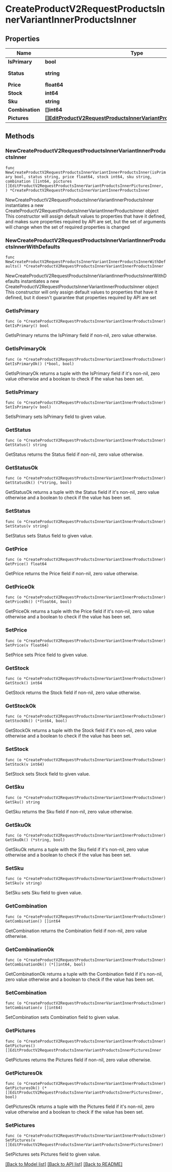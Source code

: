 # CreateProductV2RequestProductsInnerVariantInnerProductsInner

## Properties

Name | Type | Description | Notes
------------ | ------------- | ------------- | -------------
**IsPrimary** | **bool** |  | 
**Status** | **string** |  | [default to "LIMITED"]
**Price** | **float64** |  | 
**Stock** | **int64** |  | 
**Sku** | **string** |  | 
**Combination** | **[]int64** |  | 
**Pictures** | [**[]EditProductV2RequestProductsInnerVariantProductsInnerPicturesInner**](EditProductV2RequestProductsInnerVariantProductsInnerPicturesInner.md) |  | 

## Methods

### NewCreateProductV2RequestProductsInnerVariantInnerProductsInner

`func NewCreateProductV2RequestProductsInnerVariantInnerProductsInner(isPrimary bool, status string, price float64, stock int64, sku string, combination []int64, pictures []EditProductV2RequestProductsInnerVariantProductsInnerPicturesInner, ) *CreateProductV2RequestProductsInnerVariantInnerProductsInner`

NewCreateProductV2RequestProductsInnerVariantInnerProductsInner instantiates a new CreateProductV2RequestProductsInnerVariantInnerProductsInner object
This constructor will assign default values to properties that have it defined,
and makes sure properties required by API are set, but the set of arguments
will change when the set of required properties is changed

### NewCreateProductV2RequestProductsInnerVariantInnerProductsInnerWithDefaults

`func NewCreateProductV2RequestProductsInnerVariantInnerProductsInnerWithDefaults() *CreateProductV2RequestProductsInnerVariantInnerProductsInner`

NewCreateProductV2RequestProductsInnerVariantInnerProductsInnerWithDefaults instantiates a new CreateProductV2RequestProductsInnerVariantInnerProductsInner object
This constructor will only assign default values to properties that have it defined,
but it doesn't guarantee that properties required by API are set

### GetIsPrimary

`func (o *CreateProductV2RequestProductsInnerVariantInnerProductsInner) GetIsPrimary() bool`

GetIsPrimary returns the IsPrimary field if non-nil, zero value otherwise.

### GetIsPrimaryOk

`func (o *CreateProductV2RequestProductsInnerVariantInnerProductsInner) GetIsPrimaryOk() (*bool, bool)`

GetIsPrimaryOk returns a tuple with the IsPrimary field if it's non-nil, zero value otherwise
and a boolean to check if the value has been set.

### SetIsPrimary

`func (o *CreateProductV2RequestProductsInnerVariantInnerProductsInner) SetIsPrimary(v bool)`

SetIsPrimary sets IsPrimary field to given value.


### GetStatus

`func (o *CreateProductV2RequestProductsInnerVariantInnerProductsInner) GetStatus() string`

GetStatus returns the Status field if non-nil, zero value otherwise.

### GetStatusOk

`func (o *CreateProductV2RequestProductsInnerVariantInnerProductsInner) GetStatusOk() (*string, bool)`

GetStatusOk returns a tuple with the Status field if it's non-nil, zero value otherwise
and a boolean to check if the value has been set.

### SetStatus

`func (o *CreateProductV2RequestProductsInnerVariantInnerProductsInner) SetStatus(v string)`

SetStatus sets Status field to given value.


### GetPrice

`func (o *CreateProductV2RequestProductsInnerVariantInnerProductsInner) GetPrice() float64`

GetPrice returns the Price field if non-nil, zero value otherwise.

### GetPriceOk

`func (o *CreateProductV2RequestProductsInnerVariantInnerProductsInner) GetPriceOk() (*float64, bool)`

GetPriceOk returns a tuple with the Price field if it's non-nil, zero value otherwise
and a boolean to check if the value has been set.

### SetPrice

`func (o *CreateProductV2RequestProductsInnerVariantInnerProductsInner) SetPrice(v float64)`

SetPrice sets Price field to given value.


### GetStock

`func (o *CreateProductV2RequestProductsInnerVariantInnerProductsInner) GetStock() int64`

GetStock returns the Stock field if non-nil, zero value otherwise.

### GetStockOk

`func (o *CreateProductV2RequestProductsInnerVariantInnerProductsInner) GetStockOk() (*int64, bool)`

GetStockOk returns a tuple with the Stock field if it's non-nil, zero value otherwise
and a boolean to check if the value has been set.

### SetStock

`func (o *CreateProductV2RequestProductsInnerVariantInnerProductsInner) SetStock(v int64)`

SetStock sets Stock field to given value.


### GetSku

`func (o *CreateProductV2RequestProductsInnerVariantInnerProductsInner) GetSku() string`

GetSku returns the Sku field if non-nil, zero value otherwise.

### GetSkuOk

`func (o *CreateProductV2RequestProductsInnerVariantInnerProductsInner) GetSkuOk() (*string, bool)`

GetSkuOk returns a tuple with the Sku field if it's non-nil, zero value otherwise
and a boolean to check if the value has been set.

### SetSku

`func (o *CreateProductV2RequestProductsInnerVariantInnerProductsInner) SetSku(v string)`

SetSku sets Sku field to given value.


### GetCombination

`func (o *CreateProductV2RequestProductsInnerVariantInnerProductsInner) GetCombination() []int64`

GetCombination returns the Combination field if non-nil, zero value otherwise.

### GetCombinationOk

`func (o *CreateProductV2RequestProductsInnerVariantInnerProductsInner) GetCombinationOk() (*[]int64, bool)`

GetCombinationOk returns a tuple with the Combination field if it's non-nil, zero value otherwise
and a boolean to check if the value has been set.

### SetCombination

`func (o *CreateProductV2RequestProductsInnerVariantInnerProductsInner) SetCombination(v []int64)`

SetCombination sets Combination field to given value.


### GetPictures

`func (o *CreateProductV2RequestProductsInnerVariantInnerProductsInner) GetPictures() []EditProductV2RequestProductsInnerVariantProductsInnerPicturesInner`

GetPictures returns the Pictures field if non-nil, zero value otherwise.

### GetPicturesOk

`func (o *CreateProductV2RequestProductsInnerVariantInnerProductsInner) GetPicturesOk() (*[]EditProductV2RequestProductsInnerVariantProductsInnerPicturesInner, bool)`

GetPicturesOk returns a tuple with the Pictures field if it's non-nil, zero value otherwise
and a boolean to check if the value has been set.

### SetPictures

`func (o *CreateProductV2RequestProductsInnerVariantInnerProductsInner) SetPictures(v []EditProductV2RequestProductsInnerVariantProductsInnerPicturesInner)`

SetPictures sets Pictures field to given value.



[[Back to Model list]](../README.md#documentation-for-models) [[Back to API list]](../README.md#documentation-for-api-endpoints) [[Back to README]](../README.md)


